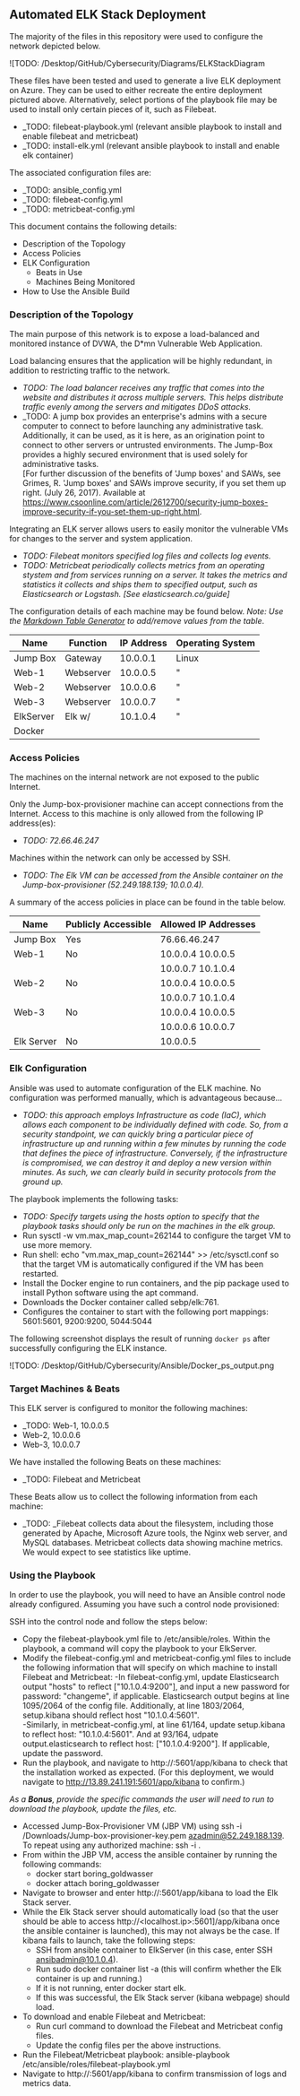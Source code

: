## Automated ELK Stack Deployment

The majority of the files in this repository were used to configure the network depicted below.

![TODO: /Desktop/GitHub/Cybersecurity/Diagrams/ELKStackDiagram

These files have been tested and used to generate a live ELK deployment on Azure. They can be used to either recreate the entire deployment pictured above. Alternatively, select portions of the playbook file may be used to install only certain pieces of it, such as Filebeat.

  - _TODO: filebeat-playbook.yml (relevant ansible playbook to install and enable filebeat and metricbeat)
  - _TODO: install-elk.yml (relevant ansible playbook to install and enable elk container) 

The associated configuration files are: 

  - _TODO: ansible_config.yml
  - _TODO: filebeat-config.yml
  - _TODO: metricbeat-config.yml

This document contains the following details:
- Description of the Topology
- Access Policies
- ELK Configuration
  - Beats in Use
  - Machines Being Monitored
- How to Use the Ansible Build


### Description of the Topology

The main purpose of this network is to expose a load-balanced and monitored instance of DVWA, the D*mn Vulnerable Web Application.

Load balancing ensures that the application will be highly redundant, in addition to restricting traffic to the network.
- _TODO: The load balancer receives any traffic that comes into the website and distributes it across multiple servers.  This helps distribute traffic evenly among the servers and mitigates DDoS attacks._ 
- _TODO: A jump box provides an enterprise's admins with a secure computer to connect to before launching any administrative task.  Additionally, it can be used, as it is here, as an origination point to connect to other servers or untrusted environments.  The Jump-Box provides a highly secured environment that is used solely for administrative tasks.  
[For further discussion of the benefits of 'Jump boxes' and SAWs, see Grimes, R. 'Jump boxes' and SAWs improve security, if you set them up right. (July 26, 2017).  Available at https://www.csoonline.com/article/2612700/security-jump-boxes-improve-security-if-you-set-them-up-right.html.

Integrating an ELK server allows users to easily monitor the vulnerable VMs for changes to the server and system application.
- _TODO: Filebeat monitors specified log files and collects log events._
- _TODO: Metricbeat periodically collects metrics from an operating stystem and from services running on a server.  It takes the metrics and statistics it collects and ships them to specified output, such as Elasticsearch or Logstash.  [See elasticsearch.co/guide]_

The configuration details of each machine may be found below.
_Note: Use the [Markdown Table Generator](http://www.tablesgenerator.com/markdown_tables) to add/remove values from the table_.

| Name      | Function  | IP Address | Operating System |
|-----------|-----------|------------|------------------|
| Jump Box  | Gateway   | 10.0.0.1   | Linux            |
| Web-1     | Webserver | 10.0.0.5   | "                |
| Web-2     | Webserver | 10.0.0.6   | "                |
| Web-3     | Webserver | 10.0.0.7   | "                |
| ElkServer | Elk w/    | 10.1.0.4   | "                |
| Docker    |           |            |                  |

### Access Policies

The machines on the internal network are not exposed to the public Internet. 

Only the Jump-box-provisioner machine can accept connections from the Internet. Access to this machine is only allowed from the following IP address(es):
- _TODO: 72.66.46.247_

Machines within the network can only be accessed by SSH.
- _TODO: The Elk VM can be accessed from the Ansible container on the Jump-box-provisioner (52.249.188.139; 10.0.0.4)._

A summary of the access policies in place can be found in the table below.

| Name       	| Publicly Accessible 	| Allowed IP Addresses 	|
|------------	|---------------------	|----------------------	|
| Jump Box   	| Yes                 	| 76.66.46.247         	|
| Web-1      	| No                  	| 10.0.0.4 10.0.0.5    	|
|            	|                     	| 10.0.0.7 10.1.0.4    	|
| Web-2      	| No                  	| 10.0.0.4 10.0.0.5    	|
|            	|                     	| 10.0.0.7 10.1.0.4    	|
| Web-3      	| No                  	| 10.0.0.4 10.0.0.5    	|
|            	|                     	| 10.0.0.6 10.0.0.7    	|
| Elk Server 	| No                  	| 10.0.0.5             	|

### Elk Configuration

Ansible was used to automate configuration of the ELK machine. No configuration was performed manually, which is advantageous because...
- _TODO: this approach employs Infrastructure as code (IaC), which allows each component to be individually defined with code.  So, from a security standpoint, we can quickly bring a particular piece of infrastructure up and running within a few minutes by running the code that defines the piece of infrastructure.  Conversely, if the infrastructure is compromised, we can destroy it and deploy a new version within minutes.  As such, we can clearly build in security protocols from the ground up._

The playbook implements the following tasks:
- _TODO: Specify targets using the hosts option to specify that the playbook tasks should only be run on the machines in the elk group._
- Run sysctl -w vm.max_map_count=262144 to configure the target VM to use more memory.
- Run shell: echo "vm.max_map_count=262144" >> /etc/sysctl.conf so that the target VM is automatically configured if the VM has been restarted.
- Install the Docker engine to run containers, and the pip package used to install Python software using the apt command.
- Downloads the Docker container called sebp/elk:761.
- Configures the container to start with the following port mappings: 5601:5601, 9200:9200, 5044:5044

The following screenshot displays the result of running `docker ps` after successfully configuring the ELK instance.

![TODO: /Desktop/GitHub/Cybersecurity/Ansible/Docker_ps_output.png

### Target Machines & Beats
This ELK server is configured to monitor the following machines:
- _TODO: Web-1, 10.0.0.5
- Web-2, 10.0.0.6
- Web-3, 10.0.0.7

We have installed the following Beats on these machines:
- _TODO: Filebeat and Metricbeat

These Beats allow us to collect the following information from each machine:
- _TODO: _Filebeat collects data about the filesystem, including those generated by Apache, Microsoft Azure tools, the Nginx web server, and MySQL databases.  Metricbeat collects data showing machine metrics.  We would expect to see statistics like uptime.  

### Using the Playbook
In order to use the playbook, you will need to have an Ansible control node already configured. Assuming you have such a control node provisioned: 

SSH into the control node and follow the steps below:
- Copy the filebeat-playbook.yml file to /etc/ansible/roles. Within the playbook, a command will copy the playbook to your ElkServer.
- Modify the filebeat-config.yml and metricbeat-config.yml files to include the following information that will specify on which machine to install Filebeat and Metricbeat: 
	-In filebeat-config.yml, update Elasticsearch output "hosts" to reflect ["10.1.0.4:9200"], and input a new password for password: "changeme", if applicable.  Elasticsearch output begins at line 1095/2064 of the config file.  Additionally, at line 1803/2064, setup.kibana should reflect host "10.1.0.4:5601".     
	-Similarly, in metricbeat-config.yml, at line 61/164, update setup.kibana to reflect host: "10.1.0.4:5601".  And at 93/164, udpate output.elasticsearch to reflect host: ["10.1.0.4:9200"].  If applicable, update the password.
- Run the playbook, and navigate to http://<localhostip>:5601/app/kibana to check that the installation worked as expected. (For this deployment, we would navigate to http://13.89.241.191:5601/app/kibana to confirm.)


_As a **Bonus**, provide the specific commands the user will need to run to download the playbook, update the files, etc._

- Accessed Jump-Box-Provisioner VM (JBP VM) using ssh -i /Downloads/Jump-box-provisioner-key.pem azadmin@52.249.188.139.  To repeat using any authorized machine:  ssh -i <publickeyfilepath> <username>.<localmachineip>
- From within the JBP VM, access the ansible container by running the following commands:
    - docker start boring_goldwasser
	- docker attach boring_goldwasser
- Navigate to browser and enter http://<localhostip>:5601/app/kibana to load the Elk Stack server. 
- While the Elk Stack server should automatically load (so that the user should be able to access http://<localhost.ip>:5601]/app/kibana once the ansible container is launched), this may not always be the case.  If kibana fails to launch, take the following steps: 
	- SSH from ansible container to ElkServer (in this case, enter SSH ansibadmin@10.1.0.4).   
	- Run sudo docker container list -a (this will confirm whether the Elk container is up and running.) 
	- If it is not running, enter docker start elk. 
	- If this was successful, the Elk Stack server (kibana webpage) should load.  
- To download and enable Filebeat and Metricbeat: 
	- Run curl command to download the Filebeat and Metricbeat config files.  
	- Update the config files per the above instructions. 
- Run the Filebeat/Metricbeat playbook: ansible-playbook /etc/ansible/roles/filebeat-playbook.yml
- Navigate to http://<localhostip>:5601/app/kibana to confirm transmission of logs and metrics data.